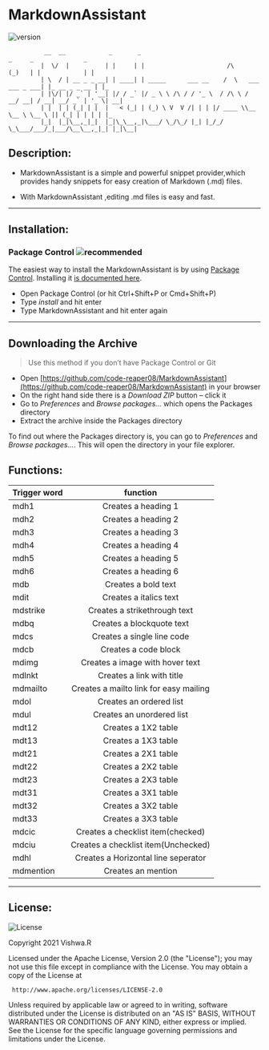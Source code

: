 # MarkdownAssistant
![version](https://img.shields.io/badge/version-1.0.0-yellow "initial release")


			  __  __            _       _                                      _     _              _   
			 |  \/  |          | |     | |                       /\           (_)   | |            | |  
			 | \  / | __ _ _ __| | ____| | _____      ___ __    /  \   ___ ___ _ ___| |_ __ _ _ __ | |_ 
			 | |\/| |/ _` | '__| |/ / _` |/ _ \ \ /\ / / '_ \  / /\ \ / __/ __| / __| __/ _` | '_ \| __|
			 | |  | | (_| | |  |   < (_| | (_) \ V  V /| | | |/ ____ \\__ \__ \ \__ \ || (_| | | | | |_ 
			 |_|  |_|\__,_|_|  |_|\_\__,_|\___/ \_/\_/ |_| |_/_/    \_\___/___/_|___/\__\__,_|_| |_|\__|
                                                                                            
                                                                                            


## Description:

+ MarkdownAssistant is a simple and powerful snippet provider,which provides handy snippets for easy creation of Markdown (.md) files.

+ With MarkdownAssistant ,editing .md files is easy and fast.

---
## Installation:
### Package Control ![recommended](https://img.shields.io/badge/method-recommended-blue "Use this")

The easiest way to install the MarkdownAssistant is by using [Package Control](https://packagecontrol.io/). Installing it [is documented here](https://packagecontrol.io/installation).


- Open Package Control (or hit Ctrl+Shift+P or Cmd+Shift+P)
- Type _install_ and hit enter
- Type MarkdownAssistant and hit enter again

---

## Downloading the Archive

>Use this method if you don’t have Package Control or Git

- Open [https://github.com/code-reaper08/MarkdownAssistant](https://github.com/code-reaper08/MarkdownAssistant) in your browser
- On the right hand side there is a _Download ZIP_ button – click it
- Go to _Preferences_ and _Browse packages…_ which opens the Packages directory
- Extract the archive inside the Packages directory

To find out where the Packages directory is, you can go to _Preferences_ and _Browse packages…_. This will open the directory in your file explorer.

## Functions:

| Trigger word      |  function           |
| ------------- |:-------------:|
| mdh1      | Creates a heading 1 |
| mdh2      | Creates a heading 2 |
| mdh3      | Creates a heading 3 |
| mdh4      | Creates a heading 4 |
| mdh5      | Creates a heading 5 |
| mdh6      | Creates a heading 6 |
| mdb      | Creates a bold text|
| mdit     | Creates a italics text|
| mdstrike      | Creates a strikethrough text|
| mdbq      | Creates a blockquote text|
| mdcs      | Creates a single line code|
| mdcb      | Creates a code block|
| mdimg     | Creates a image with hover text|
| mdlnkt      | Creates a link with title|
| mdmailto      | Creates a mailto link for easy mailing |
| mdol      | Creates an ordered list|
| mdul      | Creates an unordered list|
| mdt12      | Creates a 1X2 table|
| mdt13      | Creates a 1X3 table|
| mdt21      | Creates a 2X1 table|
| mdt22      | Creates a 2X2 table|
| mdt23      | Creates a 2X3 table|
| mdt31      | Creates a 3X1 table|
| mdt32      | Creates a 3X2 table|
| mdt33      | Creates a 3X3 table|
| mdcic      | Creates a checklist item(checked)|
| mdciu      | Creates a checklist item(Unchecked)|
| mdhl     | Creates a Horizontal line seperator|
| mdmention      | Creates an mention|

---

## License:
![License](https://img.shields.io/badge/License%20-Apache%202.0-brightgreen "Apache 2.0")


Copyright 2021 Vishwa.R

   Licensed under the Apache License, Version 2.0 (the "License");
   you may not use this file except in compliance with the License.
   You may obtain a copy of the License at

     http://www.apache.org/licenses/LICENSE-2.0

   Unless required by applicable law or agreed to in writing, software
   distributed under the License is distributed on an "AS IS" BASIS,
   WITHOUT WARRANTIES OR CONDITIONS OF ANY KIND, either express or implied.
   See the License for the specific language governing permissions and
   limitations under the License.
